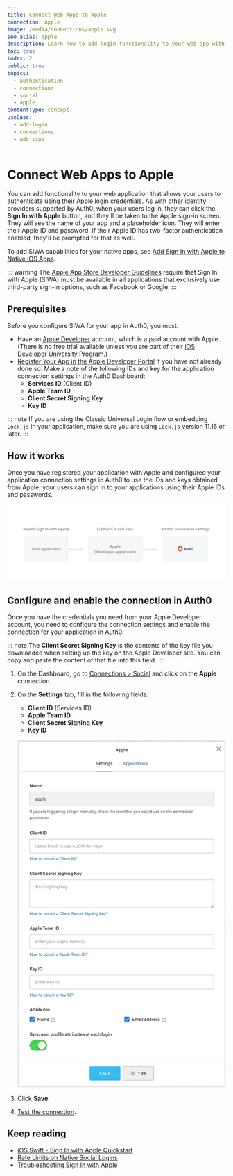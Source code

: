 ```yaml
---
title: Connect Web Apps to Apple
connection: Apple
image: /media/connections/apple.svg
seo_alias: apple
description: Learn how to add login functionality to your web app with Apple. You will need to generate keys, copy these into your Auth0 settings, and enable the connection.
toc: true 
index: 2
public: true
topics:
  - authentication
  - connections
  - social
  - apple
contentType: concept
useCase:
  - add-login
  - connections
  - add-siwa
---
```

# Connect Web Apps to Apple

You can add functionality to your web application that allows your users to authenticate using their Apple login credentials. As with other identity providers supported by Auth0, when your users log in, they can click the **Sign In with Apple** button, and they'll be taken to the Apple sign-in screen. They will see the name of your app and a placeholder icon. They will enter their Apple ID and password. If their Apple ID has two-factor authentication enabled, they'll be prompted for that as well.

To add SIWA capabilities for your native apps, see [Add Sign In with Apple to Native iOS Apps](/connections/nativesocial/apple).

::: warning
The [Apple App Store Developer Guidelines](https://developer.apple.com/app-store/review/guidelines/#sign-in-with-apple) require that Sign In with Apple (SIWA) must be available in all applications that exclusively use third-party sign-in options, such as Facebook or Google.
:::

## Prerequisites

Before you configure SIWA for your app in Auth0, you must:

* Have an [Apple Developer](https://developer.apple.com/programs/) account, which is a paid account with Apple. (There is no free trial available unless you are part of their [iOS Developer University Program](https://developer.apple.com/support/compare-memberships/).)
* [Register Your App in the Apple Developer Portal](/connections/apple-siwa/set-up-apple) if you have not already done so. Make a note of the following IDs and key for the application connection settings in the Auth0 Dashboard:
  * **Services ID** (Client ID)
  * **Apple Team ID**
  * **Client Secret Signing Key**
  * **Key ID**

::: note
If you are using the Classic Universal Login flow or embedding `Lock.js` in your application, make sure you are using `Lock.js` version 11.16 or later. 
:::

## How it works

Once you have registered your application with Apple and configured your application connection settings in Auth0 to use the IDs and keys obtained from Apple, your users can sign in to your applications using their Apple IDs and passwords. 

![Apple Sign In with Apple Setup Flow](/media/articles/connections/social/apple/apple-siwa-setup-flow.png)

## Configure and enable the connection in Auth0

Once you have the credentials you need from your Apple Developer account, you need to configure the connection settings and enable the connection for your application in Auth0. 

::: note
The **Client Secret Signing Key** is the contents of the key file you downloaded when setting up the key on the Apple Developer site. You can copy and paste the content of that file into this field.
:::

1. On the Dashboard, go to [Connections > Social](${manage_url}/#/connections/social) and click on the **Apple** connection.
1. On the **Settings** tab, fill in the following fields:
    * **Client ID** (Services ID)
    * **Apple Team ID**
    * **Client Secret Signing Key**
    * **Key ID**

    ![Application Connection Settings](/media/articles/connections/social/apple/apple-connection.png)
1. Click **Save**.
1. [Test the connection](/connections/apple-siwa/test-siwa-connection). 

## Keep reading

* [iOS Swift - Sign In with Apple Quickstart](/quickstart/native/ios-swift-siwa)
* [Rate Limits on Native Social Logins](/policies/rate-limits#limits-on-native-social-logins)
* [Troubleshooting Sign In with Apple](/connections/apple-siwa/troubleshooting)
